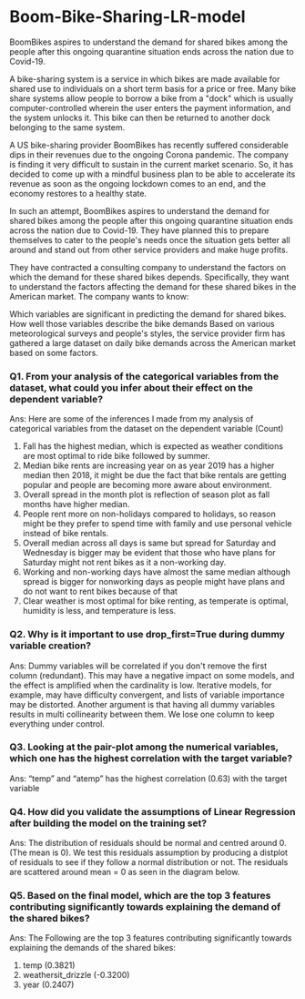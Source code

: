 # Boom-Bike-Sharing-LR-model
BoomBikes aspires to understand the demand for shared bikes among the people after this ongoing quarantine situation ends across the nation due to Covid-19.


A bike-sharing system is a service in which bikes are made available for shared use to individuals on a short term basis for a price or free. Many bike share systems allow people to borrow a bike from a "dock" which is usually computer-controlled wherein the user enters the payment information, and the system unlocks it. This bike can then be returned to another dock belonging to the same system.


A US bike-sharing provider BoomBikes has recently suffered considerable dips in their revenues due to the ongoing Corona pandemic. The company is finding it very difficult to sustain in the current market scenario. So, it has decided to come up with a mindful business plan to be able to accelerate its revenue as soon as the ongoing lockdown comes to an end, and the economy restores to a healthy state. 


In such an attempt, BoomBikes aspires to understand the demand for shared bikes among the people after this ongoing quarantine situation ends across the nation due to Covid-19. They have planned this to prepare themselves to cater to the people's needs once the situation gets better all around and stand out from other service providers and make huge profits.


They have contracted a consulting company to understand the factors on which the demand for these shared bikes depends. Specifically, they want to understand the factors affecting the demand for these shared bikes in the American market. The company wants to know:

Which variables are significant in predicting the demand for shared bikes.
How well those variables describe the bike demands
Based on various meteorological surveys and people's styles, the service provider firm has gathered a large dataset on daily bike demands across the American market based on some factors. 


### Q1. From your analysis of the categorical variables from the dataset, what could you infer about their effect on the dependent variable?


Ans: Here are some of the inferences I made from my analysis of categorical variables from the
dataset on the dependent variable (Count)
1. Fall has the highest median, which is expected as weather conditions are most optimal to ride
bike followed by summer.
2. Median bike rents are increasing year on as year 2019 has a higher median then 2018, it might be
due the fact that bike rentals are getting popular and people are becoming more aware about
environment.
3. Overall spread in the month plot is reflection of season plot as fall months have higher median.
4. People rent more on non-holidays compared to holidays, so reason might be they prefer to
spend time with family and use personal vehicle instead of bike rentals.
5. Overall median across all days is same but spread for Saturday and Wednesday is bigger may be
evident that those who have plans for Saturday might not rent bikes as it a non-working day.
6. Working and non-working days have almost the same median although spread is bigger for nonworking days as people might have plans and do not want to rent bikes because of that
7. Clear weather is most optimal for bike renting, as temperate is optimal, humidity is less, and
temperature is less.


### Q2. Why is it important to use drop_first=True during dummy variable creation?


Ans: Dummy variables will be correlated if you don't remove the first column (redundant). This
may have a negative impact on some models, and the effect is amplified when the cardinality is
low. Iterative models, for example, may have difficulty convergent, and lists of variable importance
may be distorted. Another argument is that having all dummy variables results in multi collinearity
between them. We lose one column to keep everything under control.
### Q3. Looking at the pair-plot among the numerical variables, which one has the highest correlation with the target variable?


Ans: “temp” and “atemp” has the highest correlation (0.63) with the target variable

### Q4. How did you validate the assumptions of Linear Regression after building the model on the training set?

Ans: The distribution of residuals should be normal and centred around 0. (The mean is 0). We test
this residuals assumption by producing a distplot of residuals to see if they follow a normal
distribution or not.
The residuals are scattered around mean = 0 as seen in the diagram below.
### Q5. Based on the final model, which are the top 3 features contributing significantly towards explaining the demand of the shared bikes?

Ans: The Following are the top 3 features contributing significantly towards explaining the
demands of the shared bikes:
1. temp (0.3821)
2. weathersit_drizzle (-0.3200)
3. year (0.2407)
